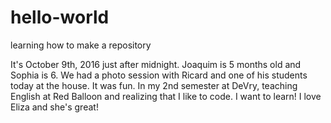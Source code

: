 # hello-world
learning how to make a repository

It's October 9th, 2016 just after midnight. Joaquim is 5 months old and Sophia is 6. We had a photo session with Ricard and one of his students today at the house. It was fun. In my 2nd semester at DeVry, teaching English at Red Balloon and realizing that I like to code. I want to learn! I love Eliza and she's great! 
